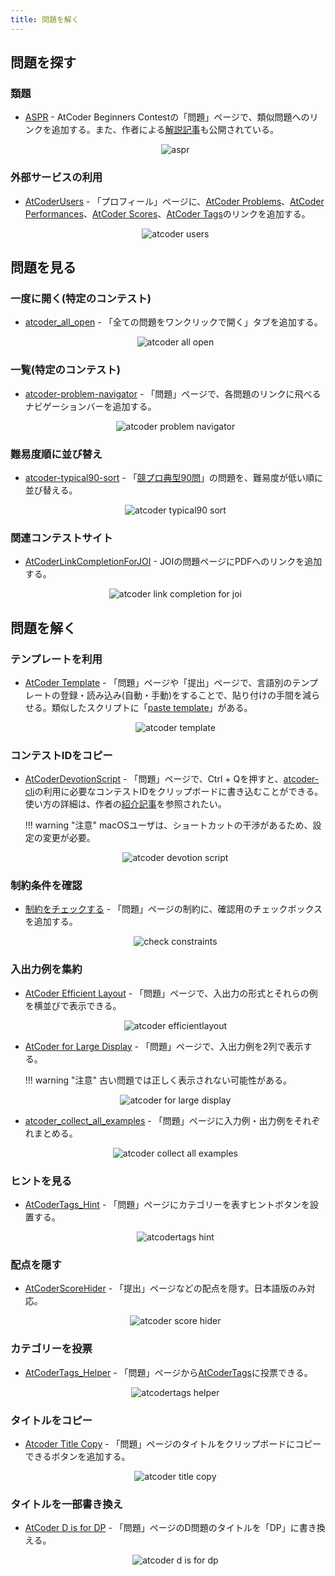 ```yaml
---
title: 問題を解く
---
```


## 問題を探す

### 類題

- [ASPR](https://greasyfork.org/ja/scripts/431708-aspr) - AtCoder Beginners Contestの「問題」ページで、類似問題へのリンクを追加する。また、作者による[解説記事](https://qiita.com/dakkenkd425/items/366a81e5f34e1263627f)も公開されている。

    <div align="center">
      <img loading = "lazy" src="../../images/userscript/aspr.png" alt="aspr">
    </div>

### 外部サービスの利用

- [AtCoderUsers](https://greasyfork.org/ja/scripts/420811-atcoderusers) - 「プロフィール」ページに、[AtCoder Problems](https://kenkoooo.com/atcoder/)、[AtCoder Performances](https://atcoderapps.herokuapp.com/atcoderperformances/)、[AtCoder Scores](http://atcoder-scores.herokuapp.com/)、[AtCoder Tags](https://atcoder-tags.herokuapp.com/)のリンクを追加する。

    <div align="center">
      <img loading = "lazy" src="../../images/userscript/atcoder_users.png" alt="atcoder users">
    </div>

## 問題を見る

### 一度に開く(特定のコンテスト)

- [atcoder_all_open](https://greasyfork.org/ja/scripts/387471-atcoder-all-open) - 「全ての問題をワンクリックで開く」タブを追加する。

    <div align="center">
      <img loading = "lazy" src="../../images/userscript/atcoder_all_open.png" alt="atcoder all open">
    </div>

### 一覧(特定のコンテスト)

- [atcoder-problem-navigator](https://greasyfork.org/ja/scripts/383360-atcoder-problem-navigator) - 「問題」ページで、各問題のリンクに飛べるナビゲーションバーを追加する。

    <div align="center">
      <img loading = "lazy" src="../../images/userscript/atcoder_problem_navigator.png" alt="atcoder problem navigator">
    </div>

### 難易度順に並び替え

- [atcoder-typical90-sort](https://greasyfork.org/ja/scripts/428698-atcoder-typical90-sort) - 「[競プロ典型90問](https://atcoder.jp/contests/typical90)」の問題を、難易度が低い順に並び替える。

    <div align="center">
      <img loading = "lazy" src="../../images/userscript/atcoder_typical90_sort.png" alt="atcoder typical90 sort">
    </div>

### 関連コンテストサイト

- [AtCoderLinkCompletionForJOI](https://greasyfork.org/ja/scripts/382313-atcoderlinkcompletionforjoi) - JOIの問題ページにPDFへのリンクを追加する。

    <div align="center">
      <img loading = "lazy" src="../../images/userscript/atcoder_link_completion_for_joi.png" alt="atcoder link completion for joi">
    </div>

## 問題を解く

### テンプレートを利用

- [AtCoder Template](https://greasyfork.org/ja/scripts/438105-atcoder-template) - 「問題」ページや「提出」ページで、言語別のテンプレートの登録・読み込み(自動・手動)をすることで、貼り付けの手間を減らせる。類似したスクリプトに「[paste template](https://greasyfork.org/ja/scripts/441552-paste-template)」がある。

    <div align="center">
      <img loading = "lazy" src="../../images/userscript/atcoder_template.png" alt="atcoder template">
    </div>

### コンテストIDをコピー

- [AtCoderDevotionScript](https://greasyfork.org/en/scripts/415819-atcoderdevotionscript) - 「問題」ページで、Ctrl + Qを押すと、[atcoder-cli](https://github.com/Tatamo/atcoder-cli)の利用に必要なコンテストIDをクリップボードに書き込むことができる。使い方の詳細は、作者の[紹介記事](https://iiiimmmmo.hatenablog.com/entry/2020/11/15/170008)を参照されたい。

    !!! warning "注意"
        macOSユーザは、ショートカットの干渉があるため、設定の変更が必要。

    <div align="center">
      <img loading = "lazy" src="../../images/userscript/atcoder_devotion_script.png" alt="atcoder devotion script">
    </div>

### 制約条件を確認

- [制約をチェックする](https://greasyfork.org/ja/scripts/434715-check-constraints) - 「問題」ページの制約に、確認用のチェックボックスを追加する。

    <div align="center">
      <img loading = "lazy" src="../../images/userscript/check_constraints.png" alt="check constraints">
    </div>

### 入出力例を集約

- [AtCoder Efficient Layout](https://greasyfork.org/ja/scripts/453117-atcoder-efficient-layout) - 「問題」ページで、入出力の形式とそれらの例を横並びで表示できる。

    <div align="center">
      <img loading = "lazy" src="../../images/userscript/atcoder_efficient_layout.png" alt="atcoder efficientlayout">
    </div>

- [AtCoder for Large Display](https://greasyfork.org/ja/scripts/439100-atcoder-for-large-display) - 「問題」ページで、入出力例を2列で表示する。

    !!! warning "注意"
        古い問題では正しく表示されない可能性がある。

    <div align="center">
      <img loading = "lazy" src="../../images/userscript/atcoder_for_large_display.png" alt="atcoder for large display">
    </div>

- [atcoder_collect_all_examples](https://greasyfork.org/ja/scripts/387240-atcoder-collect-all-examples) - 「問題」ページに入力例・出力例をそれぞれまとめる。

    <div align="center">
      <img loading = "lazy" src="../../images/userscript/atcoder_collect_all_examples.png" alt="atcoder collect all examples">
    </div>

### ヒントを見る

- [AtCoderTags_Hint](https://greasyfork.org/ja/scripts/393337-atcodertags-hint) - 「問題」ページにカテゴリーを表すヒントボタンを設置する。

    <div align="center">
      <img loading = "lazy" src="../../images/userscript/atcodertags_hint.png" alt="atcodertags hint">
    </div>

### 配点を隠す

- [AtCoderScoreHider](https://greasyfork.org/ja/scripts/371898-atcoderscorehider) - 「提出」ページなどの配点を隠す。日本語版のみ対応。

    <div align="center">
      <img loading = "lazy" src="../../images/userscript/atcoder_score_hider.png" alt="atcoder score hider">
    </div>

### カテゴリーを投票

- [AtCoderTags_Helper](https://greasyfork.org/ja/scripts/393121-atcodertags-helper) - 「問題」ページから[AtCoderTags](https://atcoder-tags.herokuapp.com/)に投票できる。

    <div align="center">
      <img loading = "lazy" src="../../images/userscript/atcodertags_helper.png" alt="atcodertags helper">
    </div>

### タイトルをコピー

- [Atcoder Title Copy](https://greasyfork.org/ja/scripts/434033-atcoder-title-copy) - 「問題」ページのタイトルをクリップボードにコピーできるボタンを追加する。

    <div align="center">
      <img loading = "lazy" src="../../images/userscript/atcoder_title_copy.png" alt="atcoder title copy">
    </div>

### タイトルを一部書き換え

- [AtCoder D is for DP](https://greasyfork.org/ja/scripts/450727-atcoder-d-is-for-dp) - 「問題」ページのD問題のタイトルを「DP」に書き換える。

    <div align="center">
      <img loading = "lazy" src="../../images/userscript/atcoder_d_is_for_dp.png" alt="atcoder d is for dp">
    </div>
